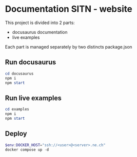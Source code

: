 # Documentation SITN - website

This project is divided into 2 parts:
- docusaurus documentation
- live examples

Each part is managed separately by two distincts package.json

## Run docusaurus

```powershell
cd docusaurus
npm i
npm start
```

## Run live examples

```powershell
cd examples
npm i
npm start
```

## Deploy

```powershell
$env:DOCKER_HOST="ssh://<user>@<server>.ne.ch"
docker compose up -d
```
